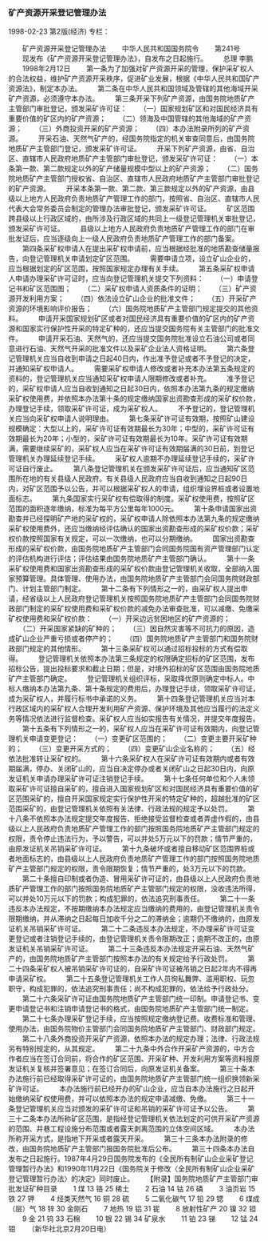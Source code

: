 ### 矿产资源开采登记管理办法

1998-02-23
第2版(经济)
专栏：

　　矿产资源开采登记管理办法
　　中华人民共和国国务院令
　　第241号
　　现发布《矿产资源开采登记管理办法》，自发布之日起施行。
　　总理  李鹏
　　1998年2月12日
　　第一条为了加强对矿产资源开采的管理，保护采矿权人的合法权益，维护矿产资源开采秩序，促进矿业发展，根据《中华人民共和国矿产资源法》，制定本办法。
　　第二条在中华人民共和国领域及管辖的其他海域开采矿产资源，必须遵守本办法。
　　第三条开采下列矿产资源，由国务院地质矿产主管部门审批登记，颁发采矿许可证：
　　（一）国家规划矿区和对国民经济具有重要价值的矿区内的矿产资源；
　　（二）领海及中国管辖的其他海域的矿产资源；
　　（三）外商投资开采的矿产资源；
　　（四）本办法附录所列的矿产资源。
　　开采石油、天然气矿产的，经国务院指定的机关审查同意后，由国务院地质矿产主管部门登记，颁发采矿许可证。
　　开采下列矿产资源，由省、自治区、直辖市人民政府地质矿产主管部门审批登记，颁发采矿许可证：
　　（一）本条第一款、第二款规定以外的矿产储量规模中型以上的矿产资源；
　　（二）国务院地质矿产主管部门授权省、自治区、直辖市人民政府地质矿产主管部门审批登记的矿产资源。
　　开采本条第一款、第二款、第三款规定以外的矿产资源，由县级以上地方人民政府负责地质矿产管理工作的部门，按照省、自治区、直辖市人民代表大会常务委员会制定的管理办法审批登记，颁发采矿许可证。
　　矿区范围跨县级以上行政区域的，由所涉及行政区域的共同上一级登记管理机关审批登记，颁发采矿许可证。
　　县级以上地方人民政府负责地质矿产管理工作的部门在审批发证后，应当逐级向上一级人民政府负责地质矿产管理工作的部门备案。
　　第四条采矿权申请人在提出采矿权申请前，应当根据经批准的地质勘查储量报告，向登记管理机关申请划定矿区范围。
　　需要申请立项，设立矿山企业的，应当根据划定的矿区范围，按照国家规定办理有关手续。
　　第五条采矿权申请人申请办理采矿许可证时，应当向登记管理机关提交下列资料：
　　（一）申请登记书和矿区范围图；
　　（二）采矿权申请人资质条件的证明；
　　（三）矿产资源开发利用方案；
　　（四）依法设立矿山企业的批准文件；
　　（五）开采矿产资源的环境影响评价报告；
　　（六）国务院地质矿产主管部门规定提交的其他资料。
　　申请开采国家规划矿区或者对国民经济具有重要价值的矿区内的矿产资源和国家实行保护性开采的特定矿种的，还应当提交国务院有关主管部门的批准文件。
　　申请开采石油、天然气的，还应当提交国务院批准设立石油公司或者同意进行石油、天然气开采的批准文件以及采矿企业法人资格证明。
　　第六条登记管理机关应当自收到申请之日起40日内，作出准予登记或者不予登记的决定，并通知采矿权申请人。
　　需要采矿权申请人修改或者补充本办法第五条规定的资料的，登记管理机关应当通知采矿权申请人限期修改或者补充。
　　准予登记的，采矿权申请人应当自收到通知之日起30日内，依照本办法第九条的规定缴纳采矿权使用费，并依照本办法第十条的规定缴纳国家出资勘查形成的采矿权价款，办理登记手续，领取采矿许可证，成为采矿权人。
　　不予登记的，登记管理机关应当向采矿权申请人说明理由。
　　第七条采矿许可证有效期，按照矿山建设规模确定：大型以上的，采矿许可证有效期最长为30年；中型的，采矿许可证有效期最长为20年；小型的，采矿许可证有效期最长为10年。采矿许可证有效期满，需要继续采矿的，采矿权人应当在采矿许可证有效期届满的30日前，到登记管理机关办理延续登记手续。
　　采矿权人逾期不办理延续登记手续的，采矿许可证自行废止。
　　第八条登记管理机关在颁发采矿许可证后，应当通知矿区范围所在地的有关县级人民政府。有关县级人民政府应当自收到通知之日起90日内，对矿区范围予以公告，并可以根据采矿权人的申请，组织埋设界桩或者设置地面标志。
　　第九条国家实行采矿权有偿取得的制度。采矿权使用费，按照矿区范围的面积逐年缴纳，标准为每平方公里每年1000元。
　　第十条申请国家出资勘查并已经探明矿产地的采矿权的，采矿权申请人除依照本办法第九条的规定缴纳采矿权使用费外，还应当缴纳经评估确认的国家出资勘查形成的采矿权价款；采矿权价款按照国家有关规定，可以一次缴纳，也可以分期缴纳。
　　国家出资勘查形成的采矿权价款，由国务院地质矿产主管部门会同国务院国有资产管理部门认定的评估机构进行评估；评估结果由国务院地质矿产主管部门确认。
　　第十一条采矿权使用费和国家出资勘查形成的采矿权价款由登记管理机关收取，全部纳入国家预算管理。具体管理、使用办法，由国务院地质矿产主管部门会同国务院财政部门、计划主管部门制定。
　　第十二条有下列情形之一的，由采矿权人提出申请，经省级以上人民政府登记管理机关按照国务院地质矿产主管部门会同国务院财政部门制定的采矿权使用费和采矿权价款的减免办法审查批准，可以减缴、免缴采矿权使用费和采矿权价款：
　　（一）开采边远贫困地区的矿产资源的；
　　（二）开采国家紧缺的矿种的；
　　（三）因自然灾害等不可抗力的原因，造成矿山企业严重亏损或者停产的；
　　（四）国务院地质矿产主管部门和国务院财政部门规定的其他情形。
　　第十三条采矿权可以通过招标投标的方式有偿取得。
　　登记管理机关依照本办法第三条规定的权限确定招标的矿区范围，发布招标公告，提出投标要求和截止日期；但是，对境外招标的矿区范围由国务院地质矿产主管部门确定。
　　登记管理机关组织评标，采取择优原则确定中标人。中标人缴纳本办法第九条、第十条规定的费用后，办理登记手续，领取采矿许可证，成为采矿权人，并履行标书中承诺的义务。
　　第十四条登记管理机关应当对本行政区域内的采矿权人合理开发利用矿产资源、保护环境及其他应当履行的法定义务等情况依法进行监督检查。采矿权人应当如实报告有关情况，并提交年度报告。
　　第十五条有下列情形之一的，采矿权人应当在采矿许可证有效期内，向登记管理机关申请变更登记：
　　（一）变更矿区范围的；
　　（二）变更主要开采矿种的；
　　（三）变更开采方式的；
　　（四）变更矿山企业名称的；
　　（五）经依法批准转让采矿权的。
　　第十六条采矿权人在采矿许可证有效期内或者有效期届满，停办、关闭矿山的，应当自决定停办或者关闭矿山之日起30日内，向原发证机关申请办理采矿许可证注销登记手续。
　　第十七条任何单位和个人未领取采矿许可证擅自采矿的，擅自进入国家规划矿区和对国民经济具有重要价值的矿区范围采矿的，擅自开采国家规定实行保护性开采的特定矿种的，超越批准的矿区范围采矿的，由登记管理机关依照有关法律、行政法规的规定予以处罚。
　　第十八条不依照本办法规定提交年度报告、拒绝接受监督检查或者弄虚作假的，由县级以上人民政府负责地质矿产管理工作的部门按照国务院地质矿产主管部门规定的权限，责令停止违法行为，予以警告，可以并处5万元以下的罚款；情节严重的，由原发证机关吊销采矿许可证。
　　第十九条破坏或者擅自移动矿区范围界桩或者地面标志的，由县级以上人民政府负责地质矿产管理工作的部门按照国务院地质矿产主管部门规定的权限，责令限期恢复；情节严重的，处3万元以下的罚款。
　　第二十条擅自印制或者伪造、冒用采矿许可证的，由县级以上人民政府负责地质矿产管理工作的部门按照国务院地质矿产主管部门规定的权限，没收违法所得，可以并处10万元以下的罚款；构成犯罪的，依法追究刑事责任。
　　第二十一条违反本办法规定，不按期缴纳本办法规定应当缴纳的费用的，由登记管理机关责令限期缴纳，并从滞纳之日起每日加收千分之二的滞纳金；逾期仍不缴纳的，由原发证机关吊销采矿许可证。
　　第二十二条违反本办法规定，不办理采矿许可证变更登记或者注销登记手续的，由登记管理机关责令限期改正；逾期不改正的，由原发证机关吊销采矿许可证。
　　第二十三条违反本办法规定开采石油、天然气矿产的，由国务院地质矿产主管部门按照本办法的有关规定给予行政处罚。
　　第二十四条采矿权人被吊销采矿许可证的，自采矿许可证被吊销之日起2年内不得再申请采矿权。
　　第二十五条登记管理机关工作人员徇私舞弊、滥用职权、玩忽职守，构成犯罪的，依法追究刑事责任；尚不构成犯罪的，依法给予行政处分。
　　第二十六条采矿许可证由国务院地质矿产主管部门统一印制。申请登记书、变更申请登记书和注销申请登记书的格式，由国务院地质矿产主管部门统一制定。
　　第二十七条办理采矿登记手续，应当按照规定缴纳登记费。收费标准和管理、使用办法，由国务院物价主管部门会同国务院地质矿产主管部门、财政部门规定。
　　第二十八条外商投资开采矿产资源，依照本办法的规定办理；法律、行政法规另有特别规定的，从其规定。
　　第二十九条中外合作开采矿产资源的，中方合作者应当在签订合同前，将合作的矿区范围、开采矿种、开发利用方案等资料报原发证机关复核并签署意见；在签订合同后，向原发证机关备案。
　　第三十条本办法施行前已经取得采矿许可证的，由国务院地质矿产主管部门统一组织换领新采矿许可证。
　　本办法施行前已经开办的矿山企业，应当自本办法施行之日起开始缴纳采矿权使用费，并可以依照本办法的规定申请减缴、免缴。
　　第三十一条登记管理机关应当对颁发的采矿许可证和吊销的采矿许可证予以公告。
　　第三十二条本办法所称矿区范围，是指经登记管理机关依法划定的可供开采矿产资源的范围、井巷工程设施分布范围或者露天剥离范围的立体空间区域。
　　本办法所称开采方式，是指地下开采或者露天开采。
　　第三十三条本办法附录的修改，由国务院地质矿产主管部门报国务院批准后公布。
　　第三十四条本办法自发布之日起施行。1987年4月29日国务院发布的《全民所有制矿山企业采矿登记管理暂行办法》和1990年11月22日《国务院关于修改〈全民所有制矿山企业采矿登记管理暂行办法〉的决定》同时废止。
　　【附录】国务院地质矿产主管部门审批发证矿种目录
　　1  煤  13  铬  25  稀土
　　2  石油  14  钴  26  磷
　　3  油页岩  15  铁  27  钾
　　4  烃类天然气  16  铜  28  硫
　　5  二氧化碳气  17  铅  29  锶
　　6  煤成（层）气  18  锌  30  金刚石
　　7  地热  19  铝  31  铌
　　8  放射性矿产  20  镍  32  钽
　　9  金  21  钨  33  石棉
　　10  银  22  锡  34  矿泉水
　　11  铂  23  锑
　　12  锰  24  钼
　　（新华社北京2月20日电）

